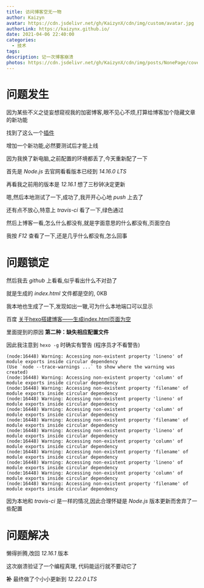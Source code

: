 ```yaml
---
title: 访问博客空无一物
author: Kaizyn
avatar: https://cdn.jsdelivr.net/gh/KaizynX/cdn/img/custom/avatar.jpg
authorLink: https://kaizynx.github.io/
date: 2021-04-06 22:40:00
categories:
  - 技术
tags:
description: 记一次博客崩溃
photos: https://cdn.jsdelivr.net/gh/KaizynX/cdn/img/posts/NonePage/cover.jpg
---
```

# 问题发生

因为某些不义之徒妄想窥视我的加密博客,眼不见心不烦,打算给博客加个隐藏文章的新功能

找到了这么一个[插件](https://github.com/printempw/hexo-hide-posts)

增加一个新功能,必然要测试后才能上线

因为我换了新电脑,之前配置的环境都丢了,今天重新配了一下

首先是 *Node.js* 去官网看看版本已经到 *14.16.0 LTS*

再看我之前用的版本是 *12.16.1* 想了三秒钟决定更新

嗯,然后本地测试了一下,成功了,我开开心心地 *push* 上去了

还有点不放心,特意上 *travis-ci* 看了一下,绿色通过

然后上博客一看,怎么什么都没有,就是字面意思的什么都没有,页面空白

我按 *F12* 查看了一下,还是几乎什么都没有,怎么回事

# 问题锁定

然后我去 *github* 上看看,似乎看出什么不对劲了

就是生成的 *index.html* 文件都是空的, 0KB

我本地也生成了一下,发现如出一辙,可为什么本地端口可以显示

百度 [关于hexo搭建博客——生成index.html页面为空](https://blog.csdn.net/qq_41507243/article/details/104433464)

里面提到的原因 **第二种：缺失相应配置文件**

因此我注意到 `hexo -g` 时确实有警告 (程序员才不看警告)

```
(node:16448) Warning: Accessing non-existent property 'lineno' of module exports inside circular dependency
(Use `node --trace-warnings ...` to show where the warning was created)
(node:16448) Warning: Accessing non-existent property 'column' of module exports inside circular dependency
(node:16448) Warning: Accessing non-existent property 'filename' of module exports inside circular dependency
(node:16448) Warning: Accessing non-existent property 'lineno' of module exports inside circular dependency
(node:16448) Warning: Accessing non-existent property 'column' of module exports inside circular dependency
(node:16448) Warning: Accessing non-existent property 'filename' of module exports inside circular dependency
(node:16448) Warning: Accessing non-existent property 'lineno' of module exports inside circular dependency
(node:16448) Warning: Accessing non-existent property 'column' of module exports inside circular dependency
(node:16448) Warning: Accessing non-existent property 'filename' of module exports inside circular dependency
(node:16448) Warning: Accessing non-existent property 'lineno' of module exports inside circular dependency
(node:16448) Warning: Accessing non-existent property 'column' of module exports inside circular dependency
(node:16448) Warning: Accessing non-existent property 'filename' of module exports inside circular dependency
```

因为本地和 *travis-ci* 是一样的情况,因此合理怀疑是 *Node.js* 版本更新而舍弃了一些配置

# 问题解决

懒得折腾,改回 *12.16.1* 版本

这次崩溃验证了一个编程真理, 代码能运行就不要动它了

**补** 最终做了个小小更新到 *12.22.0 LTS*